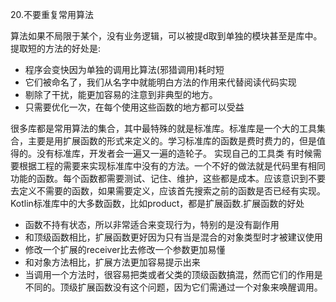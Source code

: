 20.不要重复常用算法

算法如果不局限于某个，没有业务逻辑，可以被提d取到单独的模块甚至是库中。
提取短的方法的好处是:

- 程序会变快因为单独的调用比算法(邪猎调用)耗时短
- 它们被命名了，我们从名字中就能明白方法的作用来代替阅读代码实现
- 剔除了干扰，能更加容易的注意到非典型的地方。
- 只需要优化一次，在每个使用这些函数的地方都可以受益

很多库都是常用算法的集合，其中最特殊的就是标准库。标准库是一个大的工具集合，主要是用扩展函数的形式来定义的。学习标准库的函数是费时费力的，但是值得的。没有标准库，开发者会一遍又一遍的造轮子。
实现自己的工具类
有时候需要根据工程的需要来实现标准库中没有的方法。一个不好的做法就是代码里有相同功能的函数。每个函数都需要测试、记住、维护，这些都是成本。应该意识到不要去定义不需要的函数，如果需要定义，应该首先搜索之前的函数是否已经有实现。
Kotlin标准库中的大多数函数，比如product，都是扩展函数.扩展函数的好处

- 函数不持有状态，所以非常适合来变现行为，特别的是没有副作用
- 和顶级函数相比，扩展函数更好因为只有当是混合的对象类型时才被建议使用
- 修改一个扩展的receiver比去修改一个参数更加易懂
- 和对象方法相比，扩展方法更加容易提示出来
- 当调用一个方法时，很容易把类或者父类的顶级函数搞混，然而它们的作用是不同的。顶级扩展函数没有这个问题，因为它们需通过一个对象来唤醒调用。
